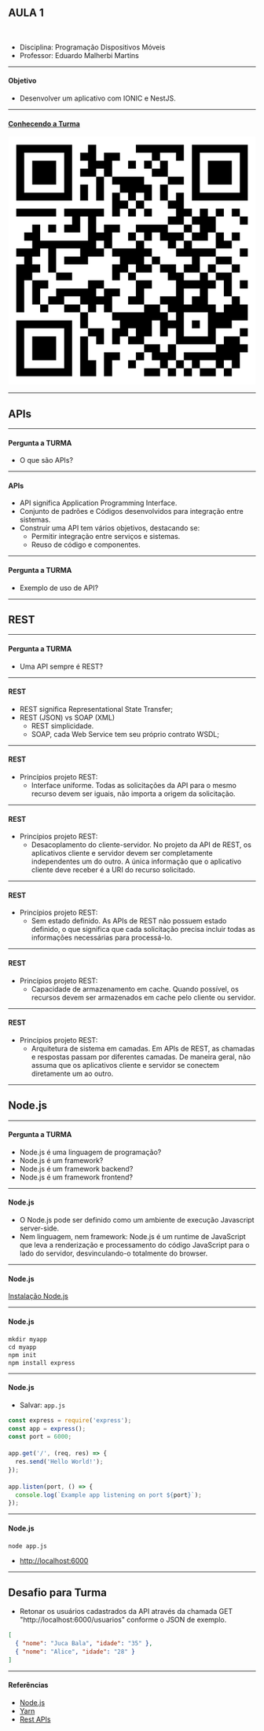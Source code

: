 ## AULA 1

<br />

- Disciplina: Programação Dispositivos Móveis
- Professor: Eduardo Malherbi Martins

---

#### Objetivo

- Desenvolver um aplicativo com IONIC e NestJS.

---

#### [Conhecendo a Turma](https://forms.gle/qkgyQ5dzPSGyFgPT7)

![IMG](./img1.png)

---

## APIs

---

#### Pergunta a TURMA

- O que são APIs?

---

#### APIs

- API significa Application Programming Interface.
- Conjunto de padrões e Códigos desenvolvidos para integração entre sistemas.
- Construir uma API tem vários objetivos, destacando se:
  - Permitir integração entre serviços e sistemas.
  - Reuso de código e componentes.

---

#### Pergunta a TURMA

- Exemplo de uso de API?

---

## REST

---

#### Pergunta a TURMA

- Uma API sempre é REST?

---

#### REST

- REST significa Representational State Transfer;
- REST (JSON) vs SOAP (XML)
  - REST simplicidade.
  - SOAP, cada Web Service tem seu próprio contrato WSDL;

---

#### REST

- Princípios projeto REST:
  - Interface uniforme. Todas as solicitações da API para o mesmo recurso devem ser iguais, não importa a origem da solicitação.

---

#### REST

- Princípios projeto REST:
  - Desacoplamento do cliente-servidor. No projeto da API de REST, os aplicativos cliente e servidor devem ser completamente independentes um do outro. A única informação que o aplicativo cliente deve receber é a URI do recurso solicitado.

---

#### REST

- Princípios projeto REST:
  - Sem estado definido. As APIs de REST não possuem estado definido, o que significa que cada solicitação precisa incluir todas as informações necessárias para processá-lo.

---

#### REST

- Princípios projeto REST:
  - Capacidade de armazenamento em cache. Quando possível, os recursos devem ser armazenados em cache pelo cliente ou servidor.

---

#### REST

- Princípios projeto REST:
  - Arquitetura de sistema em camadas. Em APIs de REST, as chamadas e respostas passam por diferentes camadas. De maneira geral, não assuma que os aplicativos cliente e servidor se conectem diretamente um ao outro.

---

## Node.js

---

#### Pergunta a TURMA

- Node.js é uma linguagem de programação?
- Node.js é um framework?
- Node.js é um framework backend?
- Node.js é um framework frontend?

---

#### Node.js

- O Node.js pode ser definido como um ambiente de execução Javascript server-side.
- Nem linguagem, nem framework: Node.js é um runtime de JavaScript que leva a renderização e processamento do código JavaScript para o lado do servidor, desvinculando-o totalmente do browser.

---

#### Node.js

[Instalação Node.js](https://nodejs.org/en/)

---

#### Node.js

```
mkdir myapp
cd myapp
npm init
npm install express
```

---

#### Node.js

- Salvar: `app.js`

```js
const express = require('express');
const app = express();
const port = 6000;

app.get('/', (req, res) => {
  res.send('Hello World!');
});

app.listen(port, () => {
  console.log(`Example app listening on port ${port}`);
});
```

---

#### Node.js

```
node app.js
```

- [http://localhost:6000](http://localhost:6000)

---

## Desafio para Turma

- Retonar os usuários cadastrados da API através da chamada GET "http://localhost:6000/usuarios" conforme o JSON de exemplo.

```json
[
  { "nome": "Juca Bala", "idade": "35" },
  { "nome": "Alice", "idade": "28" }
]
```

---

#### Referências

- [Node.js](https://nodejs.org/pt-br/about/)
- [Yarn](https://classic.yarnpkg.com/en/)
- [Rest APIs](https://www.ibm.com/br-pt/cloud/learn/rest-apis)
